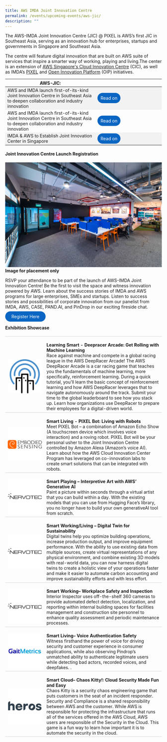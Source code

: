 ```yaml
---
title: AWS IMDA Joint Innovation Centre
permalink: /events/upcoming-events/aws-jic/
description: ""
---
```

The AWS-IMDA Joint Innovation Centre (JIC) @ PIXEL is AWS’s first JIC in Southeast Asia, serving as an innovation hub for enterprises, startups and governments in Singapore and Southeast Asia. 

The centre will feature digital innovation that are built on AWS suite of services that inspire a smarter way of working, playing and living.The center is an extension of [AWS Singapore's Cloud Innovation Centre](https://aws.amazon.com/government-education/cloud-innovation-centers/) (CIC), as well as IMDA’s [PIXEL](https://pixel.imda.gov.sg/) and [Open Innovation Platform](https://www.openinnovation.sg/imda) (OIP) initiatives.




<table>
	<thead>
    <tr>
      <th>AWS-JIC:</th>
			<th style="width: 200px;"></th>
    </tr>
  </thead>
  <tbody>
		<tr>
		</tr><tr style="background-color: #f2f2f2;">
      <td>AWS and IMDA launch first-of-its-kind Joint Innovation Centre in Southeast Asia to deepen collaboration and industry innovation</td>
			<td><a href="https://pixel.imda.gov.sg/stories/aws-jic/" target="_blank" style="background-color: #0A66C2; color: white; text-decoration: none; border-radius: 100px; padding-left: 10px; padding-right: 10px; padding-top:8px; padding-bottom:8px">Read on</a></td>
  </tr>
	<tr>
		<td>AWS and IMDA launch first-of-its-kind Joint Innovation Centre in Southeast Asia to deepen collaboration and industry innovation</td>
			<td><a href="https://www.aboutamazon.sg/news/aws/aws-and-imda-launch-first-of-its-kind-joint-innovation-centre-in-southeast-asia-to-deepen-collaboration-and-industry-innovation" target="_blank" style="background-color: #0A66C2; color: white; text-decoration: none; border-radius: 100px; padding-left: 10px; padding-right: 10px; padding-top:8px; padding-bottom:8px">Read on</a></td>
  </tr>
		<tr>
		</tr><tr style="background-color: #f2f2f2;">
      <td>IMDA &amp; AWS to Establish Joint Innovation Center in Singapore</td>
			<td><a href="https://w.media/imda-aws-to-establish-joint-innovation-center-in-singapore/" target="_blank" style="background-color: #0A66C2; color: white; text-decoration: none; border-radius: 100px; padding-left: 10px; padding-right: 10px; padding-top:8px; padding-bottom:8px">Read on</a></td>
  </tr>
</tbody></table>

#### Joint Innovation Centre Launch Registration

![](/images/Facilities/Co%20Working%20Space/blue-zone.jpg) 
**Image for placement only**

RSVP your attendance to be part of the launch of AWS-IMDA Joint Innovation Centre! Be the first to visit the space and witness innovation powered by AWS. Learn about the success stories of IMDA and AWS programs for large enterprises, SMEs and startups. Listen to success stories and possibilities of corporate innovation from our panelist from IMDA, AWS, CASE, PAND.AI, and PinDrop in our exciting fireside chat.

<a href="https://form.gov.sg/644b715d664c1b00127030e1" target="_blank" style="background-color: #0A66C2; color: white; text-decoration: none; border-radius: 100px; padding-left: 20px; padding-right: 20px; padding-top:8px; padding-bottom:8px">Register Here</a><br>
	
#### Exhibition Showcase
<table>
<tbody><tr>
      <td style="width:25%; border-top:0.75px solid lightgrey; border-bottom:0.75px solid lightgrey;">	
            <br><img src="/images/Community/Incubatees/ackio.png">
        </td>
        <td style="border-top:0.75px solid lightgrey; border-bottom:0.75px solid lightgrey;">
            <br><b>Learning Smart - Deepracer Arcade: Get Rolling with Machine Learning</b>
            <br>Race against machine and compete in a global racing league in the AWS DeepRacer Arcade!
The AWS DeepRacer Arcade is a car racing game that teaches you the fundamentals of machine learning, more specifically, reinforcement learning. 
During a quick tutorial, you'll learn the basic concept of reinforcement learning and how AWS DeepRacer leverages that to navigate autonomously around the track. 
Submit your time to the global leaderboard to see how you stack up. Learn how organizations use DeepRacer to prepare their employees for a digital-driven world.
        </td>
    </tr> 
<tr>
      <td style="width:25%; border-top:0.75px solid lightgrey; border-bottom:0.75px solid lightgrey;">	
            <br><img src="/images/Community/Incubatees/embodied-sensing.png">
        </td>
        <td style="border-top:0.75px solid lightgrey; border-bottom:0.75px solid lightgrey;">
            <br><b>Smart Living - PIXEL Bot: Living with Robots</b>
            <br>Meet PIXEL Bot – a combination of Amazon Echo Show (A touchscreen device which involves voice interaction) and a roving robot. PIXEL Bot will be your personal usher to the Joint Innovation Centre controlled by Amazon Alexa (Amazon’s voice AI). Learn about how the AWS Cloud Innovation Center Program has leveraged on co-innovation labs to create smart solutions that can be integrated with robots.
        </td>
    </tr> 
<tr>
      <td style="width:25%; border-top:0.75px solid lightgrey; border-bottom:0.75px solid lightgrey;">	
            <br><img src="/images/Community/Incubatees/NERVOTECNEW.png">
        </td>
        <td style="border-top:0.75px solid lightgrey; border-bottom:0.75px solid lightgrey;">
            <br><b>Smart Playing – Interpretive Art with AWS’ Generative AI</b>
            <br>Paint a picture within seconds through a virtual artist that you can build within a day. With the existing models that you can use from Hugging Face’s library, you no longer have to build your own generativeAI tool from scratch. 
        </td>
    </tr> 
<tr>
      <td style="width:25%; border-top:0.75px solid lightgrey; border-bottom:0.75px solid lightgrey;">	
            <br><img src="/images/Community/Incubatees/NERVOTECNEW.png">
        </td>
        <td style="border-top:0.75px solid lightgrey; border-bottom:0.75px solid lightgrey;">
            <br><b>Smart Working/Living – Digital Twin for Sustainability</b>
            <br>Digital twins help you optimize building operations, increase production output, and improve equipment performance. With the ability to use existing data from multiple sources, create virtual representations of any physical environment, and combine existing 3D models with real-world data, you can now harness digital twins to create a holistic view of your operations faster and make it easier to automate carbon accounting and improve sustainability efforts and with less effort.
        </td>
    </tr> 
<tr>
      <td style="width:25%; border-top:0.75px solid lightgrey; border-bottom:0.75px solid lightgrey;">	
            <br><img src="/images/Community/Incubatees/NERVOTECNEW.png">
        </td>
        <td style="border-top:0.75px solid lightgrey; border-bottom:0.75px solid lightgrey;">
            <br><b>Smart Working– Workplace Safety and Inspection</b>
            <br>Interior Inspector uses off-the-shelf 360 cameras to provide automated defect detection, localization, and reporting within internal building spaces for facilities management and construction site personnel to enhance quality assessment and periodic maintenance processes.
        </td>
    </tr> 
<tr>
      <td style="width:25%; border-top:0.75px solid lightgrey; border-bottom:0.75px solid lightgrey;">	
            <br><img src="/images/Community/Incubatees/gait%20metrics%20logo.png">
        </td>
        <td style="border-top:0.75px solid lightgrey; border-bottom:0.75px solid lightgrey;">
            <br><b>Smart Living– Voice Authentication Safety</b>
            <br>Witness firsthand the power of voice for driving security and customer experience in consumer applications, while also observing Pindrop’s unmatched ability to authenticate legitimate users while detecting bad actors, recorded voices, and deepfakes. .
        </td>
    </tr> 
<tr>
      <td style="width:25%; border-top:0.75px solid lightgrey; border-bottom:0.75px solid lightgrey;">	
            <br><img src="/images/Community/Incubatees/HEROSNEW.png">
        </td>
        <td style="border-top:0.75px solid lightgrey; border-bottom:0.75px solid lightgrey;">
            <br><b>Smart Cloud– Chaos Kitty!: Cloud Security Made Fun and Easy</b>
            <br>Chaos Kitty is a security chaos engineering game that puts customers in the seat of an incident responder. Security and Compliance is a shared responsibility between AWS and the customer. While AWS is responsible for protecting the infrastructure that runs all of the services offered in the AWS Cloud, AWS users are responsible of the Security in the Cloud. This game is a fun way to learn how important it is to automate the security in the cloud. 
        </td>
    </tr> 
</tbody></table>